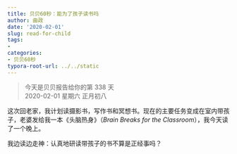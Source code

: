 ```yaml
---
title: 贝贝60秒：能为了孩子读书吗
author: 曲政
date: '2020-02-01'
slug: read-for-child
tags:
- 
categories:
- 贝贝60秒
typora-root-url: ../../static
---
```

> 今天是贝贝报告给你的第 338 天   
> 2020-02-01 星期六 正月初八

这次回老家，我计划读摄影书，写作书和冥想书。现在的主要任务变成在室内带孩子，老婆发给我一本《头脑热身》（*Brain Breaks for the Classroom*），我今天读了一个晚上。

我边读边走神：认真地研读带孩子的书不算是正经事吗？